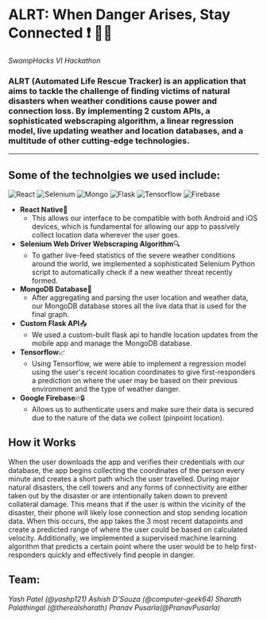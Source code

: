 # ALRT: When Danger Arises, Stay Connected :exclamation: :fire_engine::dash:

*SwampHacks VI Hackathon*
### ALRT (Automated Life Rescue Tracker) is an application that aims to tackle the challenge of finding victims of natural disasters when weather conditions cause power and connection loss. By implementing 2 custom APIs, a sophisticated webscraping algorithm, a linear regression model, live updating weather and location databases, and a multitude of other cutting-edge technologies. ###
---
## Some of the technolgies we used include: ##
  ![React](https://img.icons8.com/ios/150/000000/react-native.png)
  ![Selenium](https://github.com/computer-geek64/alrt/blob/master/assets/img/Selenium.png)
  ![Mongo](https://github.com/computer-geek64/alrt/blob/master/assets/img/mongo2.png)
  ![Flask](https://www.olirowan.xyz/static/images/icons/flask-plain.svg)
  ![Tensorflow](https://github.com/computer-geek64/alrt/blob/master/assets/img/tensor.png)
  ![Firebase](https://github.com/computer-geek64/alrt/blob/master/assets/img/firebase2.png)
    
* **React Native**:iphone:
  * This allows our interface to be compatible with both Android and iOS devices, which is fundamental for allowing our app to passively collect location data wherever the user goes.
* **Selenium Web Driver Webscraping Algorithm**:mag:
  * To gather live-feed statistics of the severe weather conditions around the world, we implemented a sophisticated Selenium Python script to automatically check if a new weather threat recently formed.
* **MongoDB Database**:page_facing_up:
  * After aggregating and parsing the user location and weather data, our MongoDB database stores all the live data that is used for the final graph.
* **Custom Flask API**:outbox_tray:
  * We used a custom-built flask api to handle location updates from the mobile app and manage the MongoDB database.
* **Tensorflow**:chart_with_upwards_trend:
  * Using Tensorflow, we were able to implement a regression model using the user's recent location coordinates to give first-responders a prediction on where the user may be based on their previous environment and the type of weather danger.
* **Google Firebase**:fire::lock:
  * Allows us to authenticate users and make sure their data is secured due to the nature of the data we collect (pinpoint location).

## How it Works ##

When the user downloads the app and verifies their credentials with our database, the app begins collecting the coordinates of the person every minute and creates a short path which the user travelled. During major natural disasters, the cell towers and any forms of connectivity are either taken out by the disaster or are intentionally taken down to prevent collateral damage. This means that if the user is within the vicinity of the disaster, their phone will likely lose connection and stop sending location data. When this occurs, the app takes the 3 most recent datapoints and create a predicted range of where the user could be based on calculated velocity. Additionally, we implemented a supervised machine learning algorithm that predicts a certain point where the user would be to help first-responders quickly and effectively find people in danger.

## Team: 
*Yash Patel (@yashp121)*
*Ashish D'Souza (@computer-geek64)*
*Sharath Palathingal (@therealsharath)*
*Pranav Pusarla(@PranavPusarla)*
